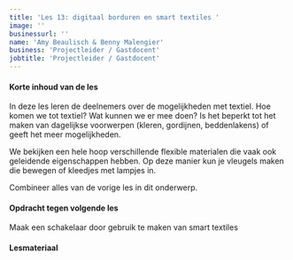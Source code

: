 ```yaml
---
title: 'Les 13: digitaal borduren en smart textiles '
image: ''
businessurl: ''
name: 'Amy Beaulisch & Benny Malengier'
business: 'Projectleider / Gastdocent'
jobtitle: 'Projectleider / Gastdocent'
---
```

> 
#### Korte inhoud van de les
In deze les leren de deelnemers over de mogelijkheden met textiel.
Hoe komen we tot textiel? Wat kunnen we er mee doen? Is het beperkt tot het maken van dagelijkse voorwerpen (kleren, gordijnen, beddenlakens) of geeft het meer mogelijkheden.

We bekijken een hele hoop verschillende flexible materialen die vaak ook geleidende eigenschappen hebben. Op deze manier kun je vleugels maken die bewegen of kleedjes met lampjes in. 

Combineer alles van de vorige les in dit onderwerp. 

#### Opdracht tegen volgende les
Maak een schakelaar door gebruik te maken van smart textiles

#### Lesmateriaal


<!--

[Slides van de les](https://docs.google.com/presentation/d/1_6SmeqOft-0Ki1utGXiAAUsMS0nCJFWZxNxaVKk476s/edit?usp=sharing)


#### Interesante links 
- [Kobakant](https://www.kobakant.at/DIY/)
- [mdpi](https://www.mdpi.com/2411-5134/3/1/14/htm)
- [wearic](https://www.wearic.com/make/)
- [RNZ](https://www.rnz.co.nz/national/programmes/ourchangingworld/audio/201795811/e-textiles-and-smart-fabrics)

-->